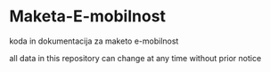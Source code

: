 # Maketa-E-mobilnost
koda in dokumentacija za maketo e-mobilnost

all data in this repository can change at any time without prior notice
